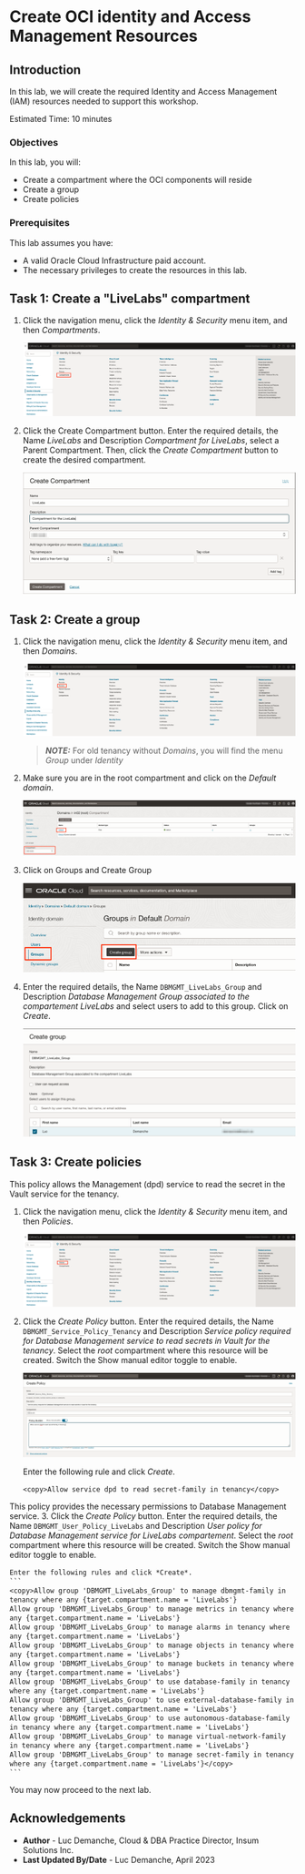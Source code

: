 # Create OCI identity and Access Management Resources

## Introduction

In this lab, we will create the required Identity and Access Management (IAM) resources needed to support this workshop.

Estimated Time: 10 minutes

### Objectives

In this lab, you will:
* Create a compartment where the OCI components will reside
* Create a group
* Create policies

### Prerequisites

This lab assumes you have:
* A valid Oracle Cloud Infrastructure paid account.
* The necessary privileges to create the resources in this lab.

## Task 1: Create a "LiveLabs" compartment

1. Click the navigation menu, click the *Identity & Security* menu item, and then *Compartments*.

	![Image alt text](images/image1.png)

2. Click the Create Compartment button. Enter the required details, the Name *LiveLabs* and Description *Compartment for LiveLabs*, select a Parent Compartment. Then, click the *Create Compartment* button to create the desired compartment.

	![Image alt text](images/image2.png)

## Task 2: Create a group

1. Click the navigation menu, click the *Identity & Security* menu item, and then *Domains*.

	![Image alt text](images/image3.png)

	> **_NOTE:_** For old tenancy without *Domains*, you will find the menu *Group* under *Identity*

2. Make sure you are in the root compartment and click on the *Default domain*.

	![Image alt text](images/image4.png)

3. Click on Groups and Create Group

	![Image alt text](images/image5.png)

4. Enter the required details, the Name `DBMGMT_LiveLabs_Group` and Description *Database Management Group associated to the compartement LiveLabs* and select users to add to this group. Click on *Create*.

	![Image alt text](images/image6.png)

## Task 3: Create policies

This policy allows the Management (dpd) service to read the secret in the Vault service for the tenancy.
1. Click the navigation menu, click the *Identity & Security* menu item, and then *Policies*.

	![Image alt text](images/image7.png)

2. Click the *Create Policy* button. Enter the required details, the Name `DBMGMT_Service_Policy_Tenancy` and Description *Service policy required for Database Management service to read secrets in Vault for the tenancy*. Select the *root* compartment where this resource will be created. Switch the Show manual editor toggle to enable.

	![Image alt text](images/image8.png)

	Enter the following rule and click *Create*.
	```
	<copy>Allow service dpd to read secret-family in tenancy</copy>
	```

This policy provides the necessary permissions to Database Management service.
3. Click the *Create Policy* button. Enter the required details, the Name `DBMGMT_User_Policy_LiveLabs` and Description *User policy for Database Management service for LiveLabs compartement*. Select the *root* compartment where this resource will be created. Switch the Show manual editor toggle to enable.

	Enter the following rules and click *Create*.
	```
	<copy>Allow group 'DBMGMT_LiveLabs_Group' to manage dbmgmt-family in tenancy where any {target.compartment.name = 'LiveLabs'}
	Allow group 'DBMGMT_LiveLabs_Group' to manage metrics in tenancy where any {target.compartment.name = 'LiveLabs'}
	Allow group 'DBMGMT_LiveLabs_Group' to manage alarms in tenancy where any {target.compartment.name = 'LiveLabs'}
	Allow group 'DBMGMT_LiveLabs_Group' to manage objects in tenancy where any {target.compartment.name = 'LiveLabs'}
	Allow group 'DBMGMT_LiveLabs_Group' to manage buckets in tenancy where any {target.compartment.name = 'LiveLabs'}
	Allow group 'DBMGMT_LiveLabs_Group' to use database-family in tenancy where any {target.compartment.name = 'LiveLabs'}
	Allow group 'DBMGMT_LiveLabs_Group' to use external-database-family in tenancy where any {target.compartment.name = 'LiveLabs'}
	Allow group 'DBMGMT_LiveLabs_Group' to use autonomous-database-family in tenancy where any {target.compartment.name = 'LiveLabs'}
	Allow group 'DBMGMT_LiveLabs_Group' to manage virtual-network-family in tenancy where any {target.compartment.name = 'LiveLabs'}
	Allow group 'DBMGMT_LiveLabs_Group' to manage secret-family in tenancy where any {target.compartment.name = 'LiveLabs'}</copy>
	```

You may now proceed to the next lab.

## Acknowledgements
* **Author** - Luc Demanche, Cloud & DBA Practice Director, Insum Solutions Inc.
* **Last Updated By/Date** - Luc Demanche, April 2023
